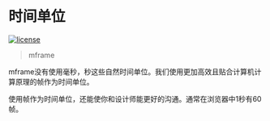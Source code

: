 # 时间单位

[![license](https://img.shields.io/github/license/momentum-design/momentum-ui.svg?color=blueviolet)](https://github.com/momentum-design/momentum-ui/blob/master/charts/LICENSE)

> mframe

mframe没有使用毫秒，秒这些自然时间单位。我们使用更加高效且贴合计算机计算原理的帧作为时间单位。

使用帧作为时间单位，还能使你和设计师能更好的沟通。通常在浏览器中1秒有60帧。